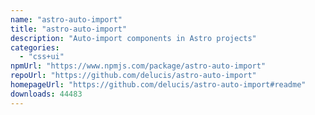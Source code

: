 ```yaml
---
name: "astro-auto-import"
title: "astro-auto-import"
description: "Auto-import components in Astro projects"
categories:
  - "css+ui"
npmUrl: "https://www.npmjs.com/package/astro-auto-import"
repoUrl: "https://github.com/delucis/astro-auto-import"
homepageUrl: "https://github.com/delucis/astro-auto-import#readme"
downloads: 44483
---
```

